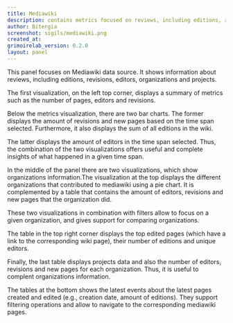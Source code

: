 ```yaml
---
title: Mediawiki
description: contains metrics focused on reviews, including editions, revisions and editors.
author: Bitergia
screenshot: sigils/mediawiki.png
created_at: 
grimoirelab_version: 0.2.0
layout: panel
---
```


This panel focuses on Mediawiki data source. It shows information about reviews, including  editions, revisions, editors, organizations and projects.


The first visualization, on the left top corner, displays a summary of metrics such as the number of pages, editors and revisions.

Below the metrics visualization, there are two bar charts. The former displays the amount of revisions and new pages based on the time span selected. Furthermore, it also displays the sum of all editions in the wiki.

The latter displays the amount of editors in the time span selected. Thus, the combination of the two visualizations offers useful and complete insights of what happened in a given time span.

In the middle of the panel there are two visualizations, which show organizations information.The visualization at the top displays the different organizations that contributed to mediawiki using a pie chart. It is complemented by a table that contains the amount of editors, revisions and new pages that the organization did.

These two visualizations in combination with filters allow to focus on a given organization, and gives support for comparing organizations.

The table in the top right corner displays the top edited pages (which have a link to the corresponding wiki page), their number of editions and unique editors.

Finally, the last table displays projects data and also the number of editors, revisions and new pages for each organization. Thus, it is useful to complent organizations information.

The tables at the bottom shows the latest events about the latest pages created and edited (e.g., creation date, amount of editions). They support filtering operations and allow to navigate to the corresponding mediawiki pages.
